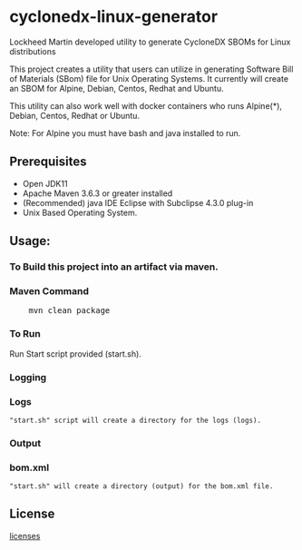 # cyclonedx-linux-generator
Lockheed Martin developed utility to generate CycloneDX SBOMs for Linux distributions

This project creates a utility that users can utilize in generating Software Bill of Materials (SBom) file for Unix Operating Systems. It currently will create an SBOM for Alpine, Debian, Centos, Redhat and Ubuntu. 

This utility can also work well with docker containers who runs Alpine(*), Debian, Centos, Redhat or Ubuntu.

Note:  For Alpine you must have bash and java installed to run.

## Prerequisites
- Open JDK11
- Apache Maven 3.6.3 or greater installed 
- (Recommended) java IDE Eclipse with Subclipse 4.3.0 plug-in
- Unix Based Operating System.

## Usage:

### To Build this project into an artifact via maven.
### Maven Command
<pre>
    mvn clean package
</pre>

### To Run
Run Start script provided (start.sh).


### Logging
### Logs
    "start.sh" script will create a directory for the logs (logs).
    
### Output
### bom.xml
    "start.sh" will create a directory (output) for the bom.xml file.  

## License
[licenses](./LICENSE)
